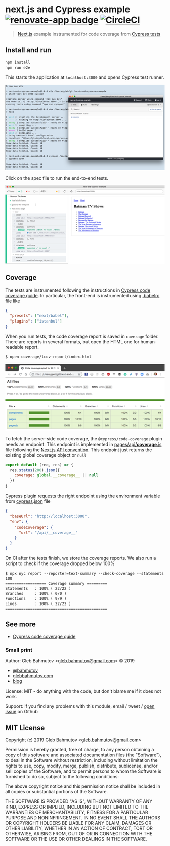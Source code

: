 # next.js and Cypress example [![renovate-app badge][renovate-badge]][renovate-app] [![CircleCI](https://circleci.com/gh/bahmutov/next-and-cypress-example.svg?style=svg)](https://circleci.com/gh/bahmutov/next-and-cypress-example)
> [Next.js](https://nextjs.org/) example instrumented for code coverage from [Cypress tests](https://www.cypress.io/)

## Install and run

```sh
npm install
npm run e2e
```

This starts the application at `localhost:3000` and opens Cypress test runner.

![npm run e2e](images/e2e.png)

Click on the spec file to run the end-to-end tests.

![all tests](images/tests.png)

## Coverage

The tests are instrumented following the instructions in [Cypress code coverage guide](https://on.cypress.io/code-coverage). In particular, the front-end is instrumented using [.babelrc](.babelrc) file like

```json
{
  "presets": ["next/babel"],
  "plugins": ["istanbul"]
}
```

When you run tests, the code coverage report is saved in `coverage` folder. There are reports in several formats, but open the HTML one for human-readable report.

```shell
$ open coverage/lcov-report/index.html
```

![Code coverage report](images/report.png)

To fetch the server-side code coverage, the `@cypress/code-coverage` plugin needs an endpoint. This endpoint is implemented in [pages/api/__coverage__.js](pages/api/__coverage__.js) file following the [Next.js API convention](https://nextjs.org/docs#api-routes). This endpoint just returns the existing global coverage object or `null`

```js
export default (req, res) => {
  res.status(200).json({
    coverage: global.__coverage__ || null
  })
}
```

Cypress plugin requests the right endpoint using the environment variable from [cypress.json](cypress.json) file

```json
{
  "baseUrl": "http://localhost:3000",
  "env": {
    "codeCoverage": {
      "url": "/api/__coverage__"
    }
  }
}
```

On CI after the tests finish, we store the coverage reports. We also run a script to check if the coverage dropped below 100%

```shell
$ npx nyc report --reporter=text-summary --check-coverage --statements 100
================== Coverage summary =========
Statements   : 100% ( 22/22 )
Branches     : 100% ( 0/0 )
Functions    : 100% ( 9/9 )
Lines        : 100% ( 22/22 )
=============================================
```

## See more

- [Cypress code coverage guide](https://on.cypress.io/code-coverage)

### Small print

Author: Gleb Bahmutov &lt;gleb.bahmutov@gmail.com&gt; &copy; 2019

* [@bahmutov](https://twitter.com/bahmutov)
* [glebbahmutov.com](https://glebbahmutov.com)
* [blog](https://glebbahmutov.com/blog)

License: MIT - do anything with the code, but don't blame me if it does not work.

Support: if you find any problems with this module, email / tweet /
[open issue](https://github.com/bahmutov/next-and-cypress-example/issues) on Github

## MIT License

Copyright (c) 2019 Gleb Bahmutov &lt;gleb.bahmutov@gmail.com&gt;

Permission is hereby granted, free of charge, to any person
obtaining a copy of this software and associated documentation
files (the "Software"), to deal in the Software without
restriction, including without limitation the rights to use,
copy, modify, merge, publish, distribute, sublicense, and/or sell
copies of the Software, and to permit persons to whom the
Software is furnished to do so, subject to the following
conditions:

The above copyright notice and this permission notice shall be
included in all copies or substantial portions of the Software.

THE SOFTWARE IS PROVIDED "AS IS", WITHOUT WARRANTY OF ANY KIND,
EXPRESS OR IMPLIED, INCLUDING BUT NOT LIMITED TO THE WARRANTIES
OF MERCHANTABILITY, FITNESS FOR A PARTICULAR PURPOSE AND
NONINFRINGEMENT. IN NO EVENT SHALL THE AUTHORS OR COPYRIGHT
HOLDERS BE LIABLE FOR ANY CLAIM, DAMAGES OR OTHER LIABILITY,
WHETHER IN AN ACTION OF CONTRACT, TORT OR OTHERWISE, ARISING
FROM, OUT OF OR IN CONNECTION WITH THE SOFTWARE OR THE USE OR
OTHER DEALINGS IN THE SOFTWARE.

[renovate-badge]: https://img.shields.io/badge/renovate-app-blue.svg
[renovate-app]: https://renovateapp.com/
